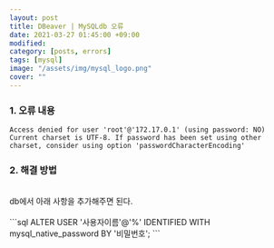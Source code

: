 ```yaml
---
layout: post
title: DBeaver | MySQLdb 오류 
date: 2021-03-27 01:45:00 +09:00
modified: 
category: [posts, errors]
tags: [mysql]
image: "/assets/img/mysql_logo.png"
cover: ""
---
```


### 1. 오류 내용
```
Access denied for user 'root'@'172.17.0.1' (using password: NO) Current charset is UTF-8. If password has been set using other charset, consider using option 'passwordCharacterEncoding'
```

### 2. 해결 방법
<br>
db에서 아래 사항을 추가해주면 된다.<br>
<br>
```sql
ALTER USER '사용자이름'@'%' IDENTIFIED WITH mysql_native_password BY '비밀번호';
```